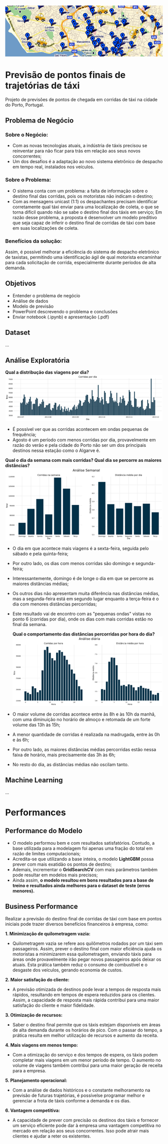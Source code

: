 <p align="center">
  <img src="https://github.com/caiocasagrande/taxi/blob/main/images/portugal_map.png" alt="image">
</p>

# Previsão de pontos finais de trajetórias de táxi
Projeto de previsões de pontos de chegada em corridas de táxi na cidade do Porto, Portugal.

## Problema de Negócio
### Sobre o Negócio:
- Com as novas tecnologias atuais, a indústria de táxis precisou se reinventar para não ficar para trás em relação aos seus novos concorrentes;
- Um dos desafios é a adaptação ao novo sistema eletrônico de despacho em tempo real, instalados nos veículos.

### Sobre o Problema:
- O sistema conta com um problema: a falta de informação sobre o destino final das corridas, pois os motoristas não indicam o destino;
- Com as mensagens unicast (1:1) os despachantes precisam identificar corretamente qual táxi enviar para uma localização de coleta, o que se torna difícil quando não se sabe o destino final dos táxis em serviço;
Em razão desse problema, a proposta é desenvolver um modelo preditivo que seja capaz de inferir o destino final de corridas de táxi com base em suas localizações de coleta.

### Benefícios da solução:
Assim, é possível melhorar a eficiência do sistema de despacho eletrônico de taxistas, permitindo uma identificação ágil de qual motorista encaminhar para cada solicitação de corrida, especialmente durante períodos de alta demanda.

## Objetivos
- Entender o problema de negócio
- Análise de dados
- Modelo de previsão
- PowerPoint descrevendo o problema e conclusões
- Enviar notebook (.ipynb) e apresentação (.pdf)

## Dataset
...

## Análise Exploratória 

**Qual a distribução das viagens por dia?**
![image](https://github.com/caiocasagrande/taxi/blob/main/images/corridas_por_dia.png)
- É possível ver que as corridas acontecem em ondas pequenas de frequência;
- Agosto é um período com menos corridas por dia, provavelmente em razão do verão e pela cidade do Porto não ser um dos principais destinos nessa estação como o Algarve é.

**Qual o dia da semana com mais corridas? Qual dia se percorre as maiores distâncias?**
![image](https://github.com/caiocasagrande/taxi/blob/main/images/analise_semanal.png)
- O dia em que acontece mais viagens é a sexta-feira, seguida pelo sábado e pela quinta-feira;
- Por outro lado, os dias com menos corridas são domingo e segunda-feira;
- Interessantemente, domingo é de longe o dia em que se percorre as maiores distâncias médias;
- Os outros dias não apresentam muita diferência nas distâncias médias, mas a segunda-feira está em segundo lugar enquanto a terça-feira é o dia com menores distâncias percorridas;
- Este resultado vai de encontro com as "pequenas ondas" vistas no ponto 6 (corridas por dia), onde os dias com mais corridas estão no final da semana.

  **Qual o comportamento das distâncias percorridas por hora do dia?**
![image](https://github.com/caiocasagrande/taxi/blob/main/images/analise_diaria.png)
- O maior volume de corridas acontece entre às 8h e às 10h da manhã, com uma diminuição no horário de almoço e retomada de um forte volume das 13h às 15h;
- A menor quantidade de corridas é realizada na madrugada, entre às 0h e às 6h;
- Por outro lado, as maiores distâncias médias percorridas estão nessa faixa de horário, mais precisamente das 3h às 6h;
- No resto do dia, as distâncias médias não oscilam tanto.

## Machine Learning
...

# Performances

## Performance do Modelo
- O modelo performou bem e com resultados satisfatórios. Contudo, a base utilizada para a modelagem foi apenas uma fração do total em razão de limites computacionais;
- Acredita-se que utilizando a base inteira, o modelo **LightGBM** possa prever com mais exatidão os pontos de destino;
- Ademais, incrementar o **GridSearchCV** com mais parâmetros também pode resultar em modelos mais precisos;
- Ainda assim, **o modelo resultou em bons resultados para a base de treino e resultados ainda melhores para o dataset de teste (erros menores).**

## Business Performance

Realizar a previsão do destino final de corridas de táxi com base em pontos iniciais pode trazer diversos benefícios financeiros à empresa, como:

**1. Minimização de quilometragem vazia:**
- Quilometragem vazia se refere aos quilômetros rodados por um táxi sem passageiros. Assim, prever o destino final com maior eficiência ajuda os motoristas a minimizarem essa quilometragem, enviando táxis para áreas onde provavelmente irão pegar novos passageiros após deixar os atuais. Esta prática também reduz o consumo de combustível e o desgaste dos veículos, gerando economia de custos.

**2. Maior satisfação do cliente:**
- A previsão otimizada de destinos pode levar a tempos de resposta mais rápidos, resultando em tempos de espera reduzidos para os clientes. Assim, a capacidade de resposta mais rápida contribui para uma maior satisfação do cliente e maior fidelidade.

**3. Otimização de recursos:**
- Saber o destino final permite que os táxis estejam disponíveis em áreas de alta demanda durante os horários de pico. Com o passar do tempo, a prática resulta em melhor utilização de recursos e aumento da receita.

**4. Mais viagens em menos tempo:**
- Com a otimização do serviço e dos tempos de espera, os táxis podem completar mais viagens em um menor período de tempo. O aumento no volume de viagens também contribui para uma maior geração de receita para a empresa.

**5. Planejamento operacional:**
- Com a análise de dados históricos e o constante melhoramento na previsão de futuras trajetórias, é possívelse programar melhor e gerenciar a frota de táxis conforme a demanda e os dias.

**6. Vantagem competitiva:**
- A capacidade de prever com precisão os destinos dos táxis e fornecer um serviço eficiente pode dar à empresa uma vantagem competitiva no mercado em relação aos seus concorrentes. Isso pode atrair mais clientes e ajudar a reter os existentes.
